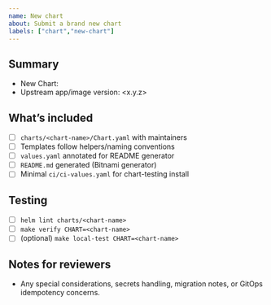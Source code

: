 ```yaml
---
name: New chart
about: Submit a brand new chart
labels: ["chart","new-chart"]
---
```


## Summary

- New Chart: <chart-name>
- Upstream app/image version: <x.y.z>

## What’s included

- [ ] `charts/<chart-name>/Chart.yaml` with maintainers
- [ ] Templates follow helpers/naming conventions
- [ ] `values.yaml` annotated for README generator
- [ ] `README.md` generated (Bitnami generator)
- [ ] Minimal `ci/ci-values.yaml` for chart-testing install

## Testing

- [ ] `helm lint charts/<chart-name>`
- [ ] `make verify CHART=<chart-name>`
- [ ] (optional) `make local-test CHART=<chart-name>`

## Notes for reviewers

- Any special considerations, secrets handling, migration notes, or GitOps idempotency concerns.
